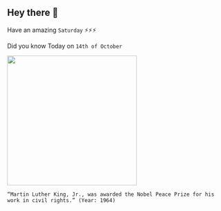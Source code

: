 ## Hey there 👋
Have an amazing `Saturday` ⚡⚡⚡

Did you know Today on `14th of October`
 
 [<img src="https://pbs.twimg.com/media/Ea0yiN3XgAEEqbR.jpg" width="300" />](https://www.nobelprize.org/prizes/peace/1964/king/facts/) 
 ```
“Martin Luther King, Jr., was awarded the Nobel Peace Prize for his work in civil rights.” (Year: 1964)
```
